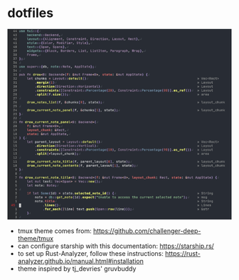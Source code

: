 # dotfiles

![](https://github.com/jakecorrenti/dotfiles/blob/master/Screen%20Shot%202021-03-12%20at%201.07.53%20PM.png?raw=true)

- tmux theme comes from: https://github.com/challenger-deep-theme/tmux
- can configure starship with this documentation: https://starship.rs/
- to set up Rust-Analyzer, follow these instructions: https://rust-analyzer.github.io/manual.html#installation
- theme inspired by tj_devries' gruvbuddy

